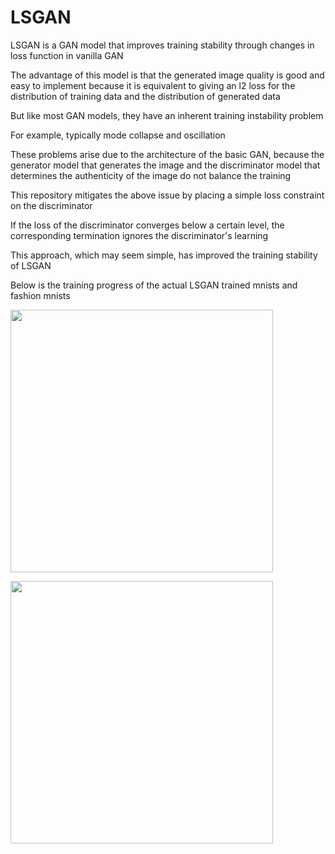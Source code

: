 # LSGAN

LSGAN is a GAN model that improves training stability through changes in loss function in vanilla GAN

The advantage of this model is that the generated image quality is good and easy to implement because it is equivalent to giving an l2 loss for the distribution of training data and the distribution of generated data

But like most GAN models, they have an inherent training instability problem

For example, typically mode collapse and oscillation

These problems arise due to the architecture of the basic GAN, because the generator model that generates the image and the discriminator model that determines the authenticity of the image do not balance the training

This repository mitigates the above issue by placing a simple loss constraint on the discriminator

If the loss of the discriminator converges below a certain level, the corresponding termination ignores the discriminator's learning

This approach, which may seem simple, has improved the training stability of LSGAN

Below is the training progress of the actual LSGAN trained mnists and fashion mnists

<img src="/md/mnist.gif" width="420"><br>

<img src="/md/fashion_mnist.gif" width="420"><br>
